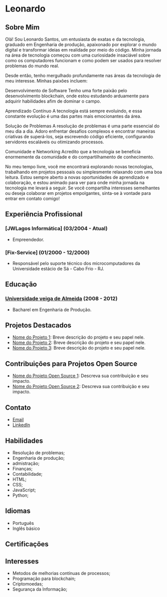 # Leonardo

## Sobre Mim

Olá! Sou Leonardo Santos, um entusiasta de exatas e da tecnologia, graduado em Engenharia de produção, apaixonado por explorar o mundo digital e transformar ideias em realidade por meio do código. Minha jornada na área de tecnologia começou com uma curiosidade insaciável sobre como os computadores funcionam e como podem ser usados para resolver problemas do mundo real.

Desde então, tenho mergulhado profundamente nas áreas da tecnologia de meu interesse. Minhas paixões incluem:

Desenvolvimento de Software
Tenho uma forte paixão pelo desenvolvimento blockchain, onde estou estudando arduamente para adquirir habilidades afim de dominar o campo.

Aprendizado Contínuo
A tecnologia está sempre evoluindo, e essa constante evolução é uma das partes mais emocionantes da área.

Solução de Problemas
A resolução de problemas é uma parte essencial do meu dia a dia. Adoro enfrentar desafios complexos e encontrar maneiras criativas de superá-los, seja escrevendo código eficiente, configurando servidores escaláveis ou otimizando processos.

Comunidade e Networking
Acredito que a tecnologia se beneficia enormemente da comunidade e do compartilhamento de conhecimento. 

No meu tempo livre, você me encontrará explorando novas tecnologias, trabalhando em projetos pessoais ou simplesmente relaxando com uma boa leitura. Estou sempre aberto a novas oportunidades de aprendizado e colaboração, e estou animado para ver para onde minha jornada na tecnologia me levará a seguir. Se você compartilha interesses semelhantes ou deseja colaborar em projetos empolgantes, sinta-se à vontade para entrar em contato comigo!

## Experiência Profissional

### [JWLagos Informática] (03/2004 - Atual)
- Empreendedor.

### [Fix-Service] (01/2000 - 12/2000)
- Responsável pelo suporte técnico dos microcomputadores da Universidade estácio de Sá - Cabo Frio - RJ.

## Educação

### [Universidade veiga de Almeida](www.uva.br) (2008 - 2012)
- Bacharel em Engenharia de Produção.


## Projetos Destacados

- [Nome do Projeto 1](URL-do-projeto-1): Breve descrição do projeto e seu papel nele.
- [Nome do Projeto 2](URL-do-projeto-2): Breve descrição do projeto e seu papel nele.
- [Nome do Projeto 3](URL-do-projeto-3): Breve descrição do projeto e seu papel nele.

## Contribuições para Projetos Open Source

- [Nome do Projeto Open Source 1](URL-do-projeto-1): Descreva sua contribuição e seu impacto.
- [Nome do Projeto Open Source 2](URL-do-projeto-2): Descreva sua contribuição e seu impacto.

## Contato

- [Email](livessilva@gmail.com)
- [LinkedIn](www.linkedin.com/in/livessilva)


## Habilidades

- Resolução de problemas;
- Engenharia de produção;
- admistração;
- Finanças;
- Contabilidade;
- HTML;
- CSS;
- JavaScript;
- Python;


## Idiomas

- Português
- Inglês básico

## Certificações



## Interesses

- Metodos de melhorias contínuas de processos;
- Programação para blockchain;
- Criptomoedas;
- Segurança da Informação;
